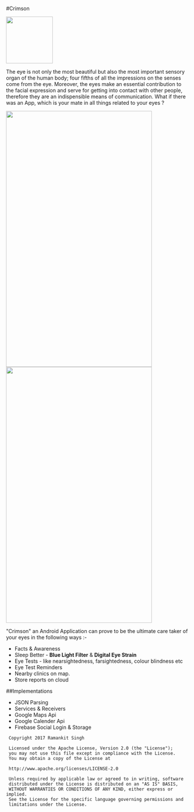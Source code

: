 #Crimson

<img src="https://github.com/webianks/Crimson/blob/master/app/src/main/res/mipmap-xxxhdpi/ic_launcher.png" height="128" width="128" >


The eye is not only the most beautiful but also the most important sensory organ of the human body; four fifths of all the impressions on the senses come from the eye. Moreover, the eyes make an essential contribution to the facial expression and serve for getting into contact with other people, therefore they are an indispensible means of communication. What if there was an App, which is your mate in all things related to your eyes ?

<img src="https://github.com/webianks/crimson/blob/master/screens/screen_one.png" align="left" height="700" width="400" >
<img src="https://github.com/webianks/crimson/blob/master/screens/screen_two.png"  height="700" width="400" >


"Crimson" an Android Application can prove to be the ultimate care taker of your eyes in the following ways :- 

<ul>
<li>Facts & Awareness</li>
<li>Sleep Better - <B>Blue Light Filter</B> & <B>Digital Eye Strain</B></li>
<li>Eye Tests - like nearsightedness, farsightedness, colour blindness etc </li>
<li>Eye Test Reminders</li>
<li>Nearby clinics on map.</li>
<li>Store reports on cloud</li>
</ul>

##Implementations

<ul>
<li>JSON Parsing</li>
<li>Services & Receivers</li>
<li>Google Maps Api </li>
<li>Google Calender Api</li>
<li>Firebase Social Login & Storage</li>

</ul>


```
 Copyright 2017 Ramankit Singh

 Licensed under the Apache License, Version 2.0 (the "License");
 you may not use this file except in compliance with the License.
 You may obtain a copy of the License at

 http://www.apache.org/licenses/LICENSE-2.0

 Unless required by applicable law or agreed to in writing, software
 distributed under the License is distributed on an "AS IS" BASIS,
 WITHOUT WARRANTIES OR CONDITIONS OF ANY KIND, either express or implied.
 See the License for the specific language governing permissions and
 limitations under the License.
   
 ```
